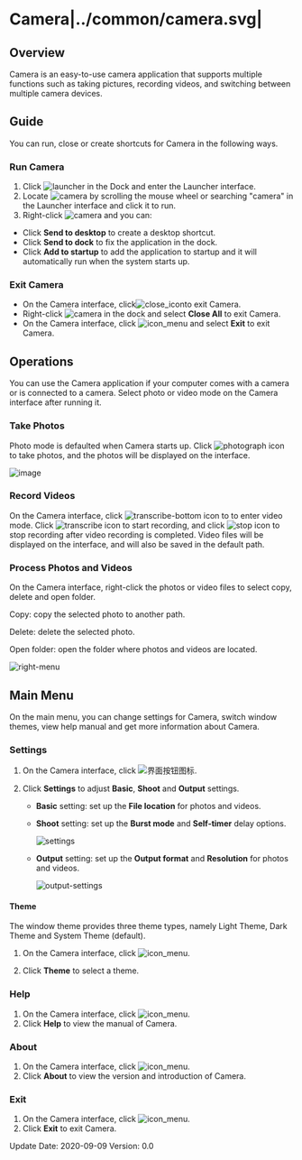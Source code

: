 # Camera|../common/camera.svg|

## Overview

Camera is an easy-to-use camera application that supports multiple functions such as taking pictures, recording videos, and switching between multiple camera devices.

## Guide

You can run, close or create shortcuts for Camera in the following ways.

### Run Camera

1. Click ![launcher](icon/deepin-launcher.svg) in the Dock and enter the Launcher interface.
2. Locate ![camera](icon/camera.svg) by scrolling the mouse wheel or searching "camera" in the Launcher interface and click it to run.
3. Right-click ![camera](icon/camera.svg) and you can:

 - Click **Send to desktop** to create a desktop shortcut.
 - Click **Send to dock** to fix the application in the dock.
 - Click **Add to startup** to add the application to startup and it will automatically run when the system starts up.

### Exit Camera

- On the Camera interface, click![close_icon](icon/close.svg)to exit Camera.
- Right-click ![camera](icon/camera.svg) in the dock and select **Close All** to exit Camera.
- On the Camera interface, click ![icon_menu](icon/icon_menu.svg) and select **Exit** to exit Camera.

## Operations

You can use the Camera application if your computer comes with a camera or is connected to a camera. Select photo or video mode on the Camera interface after running it.

### Take Photos

Photo mode is defaulted when Camera starts up. Click ![photograph](icon/photograph.svg) icon to take photos, and the photos will be displayed on the interface.

![image](jpg/image.png)

### Record Videos

On the Camera interface, click ![transcribe-bottom](icon/transcribe-bottom.svg) icon to to enter video mode. Click ![transcribe](icon/transcribe.svg) icon to start recording, and click ![stop](icon/stop.svg) icon to stop recording after video recording is completed. Video files will be displayed on the interface, and will also be saved in the default path.

### Process Photos and Videos

On the Camera interface, right-click the photos or video files to select copy, delete and open folder.

Copy: copy the selected photo to another path.

Delete: delete the selected photo.

Open folder: open the folder where photos and videos are located.

![right-menu](jpg/right-menu.png)



## Main Menu

On the main menu, you can change settings for Camera, switch window themes, view help manual and get more information about Camera.

### Settings

1. On the Camera interface, click ![界面按钮图标](icon/icon_menu.svg).

2. Click **Settings** to adjust **Basic**, **Shoot** and **Output** settings.

   - **Basic** setting: set up the **File location** for photos and videos.

   - **Shoot** setting: set up the **Burst mode** and **Self-timer** delay options.

     ![settings](jpg/settings.png)

   - **Output** setting: set up the **Output format** and **Resolution** for photos and videos.
    
     ![output-settings](jpg/output-settings.png)

#### Theme


The window theme provides three theme types, namely Light Theme, Dark Theme and System Theme (default).

1.  On the Camera interface, click ![icon_menu](icon/icon_menu.svg).

2.  Click **Theme** to select a theme.

### Help

1.  On the Camera interface, click ![icon_menu](icon/icon_menu.svg).
2.  Click **Help** to view the manual of Camera.

### About

1.  On the Camera interface, click ![icon_menu](icon/icon_menu.svg).
2.  Click **About** to view the version and introduction of Camera. 

### Exit

1.   On the Camera interface, click ![icon_menu](icon/icon_menu.svg). 
2.  Click **Exit** to exit Camera.


<div class="version-info"><span>Update Date: 2020-09-09</span><span> Version: 0.0</span></div>